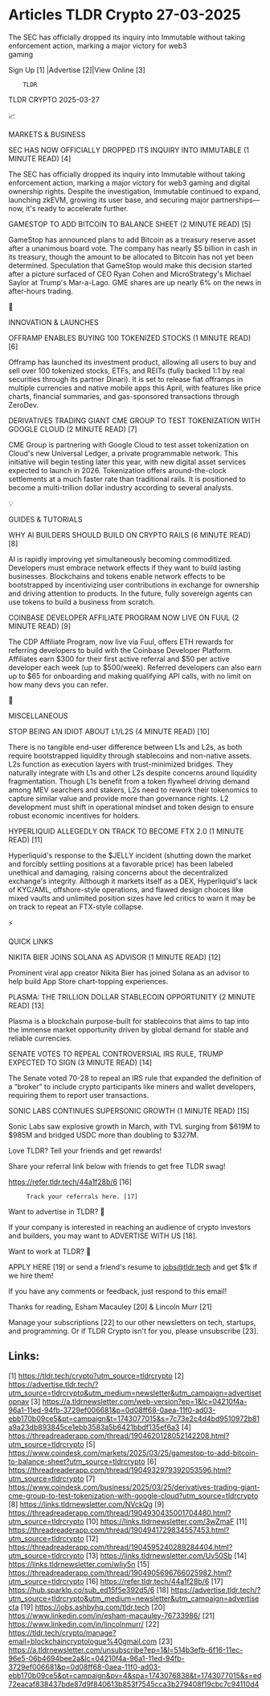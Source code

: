 # Articles TLDR Crypto 27-03-2025

The SEC has officially dropped its inquiry into Immutable without
taking enforcement action, marking a major victory for web3
gaming ‌ ‌ ‌ ‌ ‌ ‌ ‌ ‌ ‌ ‌ ‌ ‌ ‌ ‌ ‌ ‌ ‌ ‌ ‌ ‌ ‌ ‌ ‌ ‌ ‌ ‌  ‌ ‌ ‌ ‌ ‌ ‌ ‌ ‌ ‌ ‌ ‌ ‌ ‌ ‌ ‌ ‌ ‌ ‌ ‌ ‌ ‌ ‌ ‌ ‌ ‌ ‌ 


 Sign Up [1] |Advertise [2]|View Online [3] 

		TLDR 

TLDR CRYPTO 2025-03-27

📈 

MARKETS & BUSINESS

 SEC HAS NOW OFFICIALLY DROPPED ITS INQUIRY INTO IMMUTABLE (1 MINUTE
READ) [4] 

 The SEC has officially dropped its inquiry into Immutable without
taking enforcement action, marking a major victory for web3 gaming and
digital ownership rights. Despite the investigation, Immutable
continued to expand, launching zkEVM, growing its user base, and
securing major partnerships—now, it's ready to accelerate further. 

 GAMESTOP TO ADD BITCOIN TO BALANCE SHEET (2 MINUTE READ) [5] 

 GameStop has announced plans to add Bitcoin as a treasury reserve
asset after a unanimous board vote. The company has nearly $5 billion
in cash in its treasury, though the amount to be allocated to Bitcoin
has not yet been determined. Speculation that GameStop would make this
decision started after a picture surfaced of CEO Ryan Cohen and
MicroStrategy's Michael Saylor at Trump's Mar-a-Lago. GME shares are
up nearly 6% on the news in after-hours trading. 

🚀 

INNOVATION & LAUNCHES

 OFFRAMP ENABLES BUYING 100 TOKENIZED STOCKS (1 MINUTE READ) [6] 

 Offramp has launched its investment product, allowing all users to
buy and sell over 100 tokenized stocks, ETFs, and REITs (fully backed
1:1 by real securities through its partner Dinari). It is set to
release fiat offramps in multiple currencies and native mobile apps
this April, with features like price charts, financial summaries, and
gas-sponsored transactions through ZeroDev. 

 DERIVATIVES TRADING GIANT CME GROUP TO TEST TOKENIZATION WITH GOOGLE
CLOUD (2 MINUTE READ) [7] 

 CME Group is partnering with Google Cloud to test asset tokenization
on Cloud's new Universal Ledger, a private programmable network. This
initiative will begin testing later this year, with new digital asset
services expected to launch in 2026. Tokenization offers
around-the-clock settlements at a much faster rate than traditional
rails. It is positioned to become a multi-trillion dollar industry
according to several analysts. 

💡 

GUIDES & TUTORIALS

 WHY AI BUILDERS SHOULD BUILD ON CRYPTO RAILS (6 MINUTE READ) [8] 

 AI is rapidly improving yet simultaneously becoming commoditized.
Developers must embrace network effects if they want to build lasting
businesses. Blockchains and tokens enable network effects to be
bootstrapped by incentivizing user contributions in exchange for
ownership and driving attention to products. In the future, fully
sovereign agents can use tokens to build a business from scratch. 

 COINBASE DEVELOPER AFFILIATE PROGRAM NOW LIVE ON FUUL (2 MINUTE READ)
[9] 

 The CDP Affiliate Program, now live via Fuul, offers ETH rewards for
referring developers to build with the Coinbase Developer Platform.
Affiliates earn $300 for their first active referral and $50 per
active developer each week (up to $500/week). Referred developers can
also earn up to $65 for onboarding and making qualifying API calls,
with no limit on how many devs you can refer. 

🦄 

MISCELLANEOUS

 STOP BEING AN IDIOT ABOUT L1/L2S (4 MINUTE READ) [10] 

 There is no tangible end-user difference between L1s and L2s, as both
require bootstrapped liquidity through stablecoins and non-native
assets. L2s function as execution layers with trust-minimized bridges.
They naturally integrate with L1s and other L2s despite concerns
around liquidity fragmentation. Though L1s benefit from a token
flywheel driving demand among MEV searchers and stakers, L2s need to
rework their tokenomics to capture similar value and provide more than
governance rights. L2 development must shift in operational mindset
and token design to ensure robust economic incentives for holders. 

 HYPERLIQUID ALLEGEDLY ON TRACK TO BECOME FTX 2.0 (1 MINUTE READ) [11]


 Hyperliquid's response to the $JELLY incident (shutting down the
market and forcibly settling positions at a favorable price) has been
labeled unethical and damaging, raising concerns about the
decentralized exchange's integrity. Although it markets itself as a
DEX, Hyperliquid's lack of KYC/AML, offshore-style operations, and
flawed design choices like mixed vaults and unlimited position sizes
have led critics to warn it may be on track to repeat an FTX-style
collapse. 

⚡ 

QUICK LINKS

 NIKITA BIER JOINS SOLANA AS ADVISOR (1 MINUTE READ) [12] 

 Prominent viral app creator Nikita Bier has joined Solana as an
advisor to help build App Store chart-topping experiences. 

 PLASMA: THE TRILLION DOLLAR STABLECOIN OPPORTUNITY (2 MINUTE READ)
[13] 

 Plasma is a blockchain purpose-built for stablecoins that aims to tap
into the immense market opportunity driven by global demand for stable
and reliable currencies. 

 SENATE VOTES TO REPEAL CONTROVERSIAL IRS RULE, TRUMP EXPECTED TO SIGN
(3 MINUTE READ) [14] 

 The Senate voted 70-28 to repeal an IRS rule that expanded the
definition of a “broker” to include crypto participants like
miners and wallet developers, requiring them to report user
transactions. 

 SONIC LABS CONTINUES SUPERSONIC GROWTH (1 MINUTE READ) [15] 

 Sonic Labs saw explosive growth in March, with TVL surging from $619M
to $985M and bridged USDC more than doubling to $327M. 

Love TLDR? Tell your friends and get rewards!

 Share your referral link below with friends to get free TLDR swag! 

 https://refer.tldr.tech/44a1f28b/6 [16] 

		 Track your referrals here. [17] 

Want to advertise in TLDR? 📰

 If your company is interested in reaching an audience of crypto
investors and builders, you may want to ADVERTISE WITH US [18]. 

Want to work at TLDR? 💼

 APPLY HERE [19] or send a friend's resume to jobs@tldr.tech and get
$1k if we hire them! 

 If you have any comments or feedback, just respond to this email! 

Thanks for reading, 
Esham Macauley [20] & Lincoln Murr [21] 

 Manage your subscriptions [22] to our other newsletters on tech,
startups, and programming. Or if TLDR Crypto isn't for you, please
unsubscribe [23]. 

 

Links:
------
[1] https://tldr.tech/crypto?utm_source=tldrcrypto
[2] https://advertise.tldr.tech/?utm_source=tldrcrypto&utm_medium=newsletter&utm_campaign=advertisetopnav
[3] https://a.tldrnewsletter.com/web-version?ep=1&lc=04210f4a-96a1-11ed-94fb-3729ef006681&p=0d08ff68-0aea-11f0-ad03-ebb170b09ce5&pt=campaign&t=1743077015&s=7c73e2c4d4bd9510972b81a9a23db893845ce1ebb3583a5b6421bbdf135ef6a3
[4] https://threadreaderapp.com/thread/1904620128052142208.html?utm_source=tldrcrypto
[5] https://www.coindesk.com/markets/2025/03/25/gamestop-to-add-bitcoin-to-balance-sheet?utm_source=tldrcrypto
[6] https://threadreaderapp.com/thread/1904932979392053596.html?utm_source=tldrcrypto
[7] https://www.coindesk.com/business/2025/03/25/derivatives-trading-giant-cme-group-to-test-tokenization-with-google-cloud?utm_source=tldrcrypto
[8] https://links.tldrnewsletter.com/NVckQg
[9] https://threadreaderapp.com/thread/1904930435001704480.html?utm_source=tldrcrypto
[10] https://links.tldrnewsletter.com/3wZmaF
[11] https://threadreaderapp.com/thread/1904941729834557453.html?utm_source=tldrcrypto
[12] https://threadreaderapp.com/thread/1904595240289284404.html?utm_source=tldrcrypto
[13] https://links.tldrnewsletter.com/Uv50Sb
[14] https://links.tldrnewsletter.com/wIiy5n
[15] https://threadreaderapp.com/thread/1904905696766025982.html?utm_source=tldrcrypto
[16] https://refer.tldr.tech/44a1f28b/6
[17] https://hub.sparklp.co/sub_ed15f5e392d5/6
[18] https://advertise.tldr.tech/?utm_source=tldrcrypto&utm_medium=newsletter&utm_campaign=advertisecta
[19] https://jobs.ashbyhq.com/tldr.tech
[20] https://www.linkedin.com/in/esham-macauley-76733986/
[21] https://www.linkedin.com/in/lincolnmurr/
[22] https://tldr.tech/crypto/manage?email=blockchaincryptologue%40gmail.com
[23] https://a.tldrnewsletter.com/unsubscribe?ep=1&l=514b3efb-6f16-11ec-96e5-06b4694bee2a&lc=04210f4a-96a1-11ed-94fb-3729ef006681&p=0d08ff68-0aea-11f0-ad03-ebb170b09ce5&pt=campaign&pv=4&spa=1743076838&t=1743077015&s=ed72eacaf838437bde87d9f840613b853f7545cca3b279408f19cbc7c94110d4